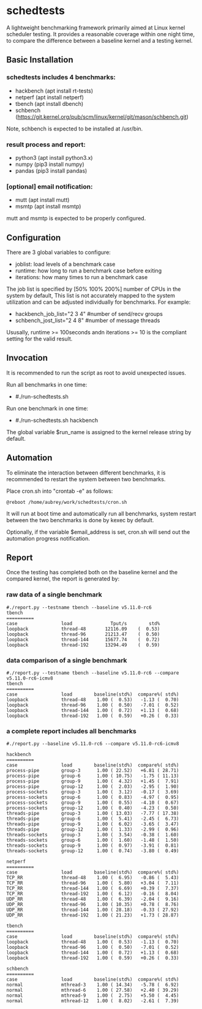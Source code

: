 # schedtests

A lightweight benchmarking framework primarily aimed at Linux kernel scheduler
testing. It provides a reasonable coverage within one night time, to compare
the difference between a baseline kernel and a testing kernel.

## Basic Installation

### schedtests includes 4 benchmarks:
- hackbench (apt install rt-tests)
- netperf (apt install netperf)
- tbench (apt install dbench)
- schbench (https://git.kernel.org/pub/scm/linux/kernel/git/mason/schbench.git)

Note, schbench is expected to be installed at /usr/bin.

### result process and report:
- python3 (apt install python3.x)
- numpy (pip3 install numpy)
- pandas (pip3 install pandas)

### [optional] email notification:
- mutt (apt install mutt)
- msmtp (apt install msmtp)

mutt and msmtp is expected to be properly configured.

## Configuration

There are 3 global variables to configure:
- joblist: load levels of a benchmark case
- runtime: how long to run a benchmark case before exiting
- iterations: how many times to run a benchmark case

The job list is specified by [50% 100% 200%] number of CPUs in the
system by default, This list is not accurately mapped to the system
utilization and can be adjusted individually for benchmarks.
For example:
- hackbench_job_list="2 3 4" #number of send/recv groups
- schbench_jost_list="2 4 8" #number of message threads

Ususally, runtime >= 100seconds andn iterations >= 10 is the compliant
setting for the valid result.

## Invocation

It is recommended to run the script as root to avoid unexpected issues.

Run all benchmarks in one time:
- #./run-schedtests.sh

Run one benchmark in one time:
- #./run-schedtests.sh hackbench

The global variable $run_name is assigned to the kernel release
string by default.

## Automation

To eliminate the interaction between different benchmarks, it is recommended
to restart the system between two benchmarks.

Place cron.sh into "crontab -e" as follows:

	@reboot /home/aubrey/work/schedtests/cron.sh

It will run at boot time and automatically run all benchmarks, system restart
between the two benchmarks is done by kexec by default.

Optionally, if the variable $email_address is set, cron.sh will send out the
automation progress notification.

## Report

Once the testing has completed both on the baseline kernel and the compared
kernel, the report is generated by:

### raw data of a single benchmark

	#./report.py --testname tbench --baseline v5.11.0-rc6
	tbench
	==========
	case            	load    	      Tput/s	    std%
	loopback        	thread-48	    12116.09	(  0.53)
	loopback        	thread-96	    21213.47	(  0.50)
	loopback        	thread-144	    15677.74	(  0.72)
	loopback        	thread-192	    13294.49	(  0.59)

### data comparison of a single benchmark

	#./report.py --testname tbench --baseline v5.11.0-rc6 --compare v5.11.0-rc6-icmv8
	tbench
	==========
	case            	load    	baseline(std%)	compare%( std%)
	loopback        	thread-48	 1.00 (  0.53)	 -1.13 (  0.70)
	loopback        	thread-96	 1.00 (  0.50)	 -7.01 (  0.52)
	loopback        	thread-144	 1.00 (  0.72)	 +1.13 (  0.68)
	loopback        	thread-192	 1.00 (  0.59)	 +0.26 (  0.33)

### a complete report includes all benchmarks

	#./report.py --baseline v5.11.0-rc6 --compare v5.11.0-rc6-icmv8

	hackbench
	==========
	case            	load    	baseline(std%)	compare%( std%)
	process-pipe    	group-3 	 1.00 ( 22.52)	 +6.81 ( 28.71)
	process-pipe    	group-6 	 1.00 ( 10.75)	 -1.75 ( 11.13)
	process-pipe    	group-9 	 1.00 (  4.32)	 +1.45 (  7.91)
	process-pipe    	group-12	 1.00 (  2.03)	 -2.95 (  1.90)
	process-sockets 	group-3 	 1.00 (  3.12)	 -0.17 (  3.69)
	process-sockets 	group-6 	 1.00 (  0.83)	 -4.97 (  0.95)
	process-sockets 	group-9 	 1.00 (  0.55)	 -4.10 (  0.67)
	process-sockets 	group-12	 1.00 (  0.40)	 -4.23 (  0.50)
	threads-pipe    	group-3 	 1.00 ( 13.03)	 -7.77 ( 17.38)
	threads-pipe    	group-6 	 1.00 (  5.41)	 -2.45 (  6.73)
	threads-pipe    	group-9 	 1.00 (  6.02)	 -3.65 (  3.47)
	threads-pipe    	group-12	 1.00 (  1.33)	 -2.99 (  0.96)
	threads-sockets 	group-3 	 1.00 (  3.54)	 -0.38 (  1.60)
	threads-sockets 	group-6 	 1.00 (  1.60)	 -1.48 (  1.50)
	threads-sockets 	group-9 	 1.00 (  0.97)	 -3.91 (  0.81)
	threads-sockets 	group-12	 1.00 (  0.74)	 -3.80 (  0.49)

	netperf
	==========
	case            	load    	baseline(std%)	compare%( std%)
	TCP_RR          	thread-48	 1.00 (  6.95)	 -0.86 (  5.43)
	TCP_RR          	thread-96	 1.00 (  5.80)	 +3.04 (  7.11)
	TCP_RR          	thread-144	 1.00 (  6.69)	 +0.39 (  7.37)
	TCP_RR          	thread-192	 1.00 (  6.12)	 -0.16 (  8.04)
	UDP_RR          	thread-48	 1.00 (  6.39)	 -2.04 (  9.16)
	UDP_RR          	thread-96	 1.00 ( 10.35)	 +0.78 (  8.76)
	UDP_RR          	thread-144	 1.00 ( 28.18)	 -0.33 ( 27.92)
	UDP_RR          	thread-192	 1.00 ( 21.23)	 +1.73 ( 28.87)

	tbench
	==========
	case            	load    	baseline(std%)	compare%( std%)
	loopback        	thread-48	 1.00 (  0.53)	 -1.13 (  0.70)
	loopback        	thread-96	 1.00 (  0.50)	 -7.01 (  0.52)
	loopback        	thread-144	 1.00 (  0.72)	 +1.13 (  0.68)
	loopback        	thread-192	 1.00 (  0.59)	 +0.26 (  0.33)

	schbench
	==========
	case            	load    	baseline(std%)	compare%( std%)
	normal          	mthread-3	 1.00 ( 14.34)	 -5.78 (  6.92)
	normal          	mthread-6	 1.00 ( 27.58)	 +2.40 ( 39.29)
	normal          	mthread-9	 1.00 (  2.75)	 +5.50 (  4.45)
	normal          	mthread-12	 1.00 (  8.02)	 -2.61 (  7.39)

